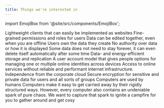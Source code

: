 ```yaml
---
title: Things we're interested in
---
```


import EmojiBox from '@site/src/components/EmojiBox';

<EmojiBox title="Browser Friendliness" icon="🦝">Lightweight clients that can easily be implemented as websites</EmojiBox>
<EmojiBox title="Capabilities" icon="🐢">Fine-grained permissions and roles for users</EmojiBox>
<EmojiBox title="Collaboration" icon="🐎">Data can be edited together, even when you are offline</EmojiBox>
<EmojiBox title="Data Sovereignty" icon="🐮">Users own the data they create</EmojiBox>
<EmojiBox title="Decentralisation" icon="🐄">No authority over data or how it is displayed</EmojiBox>
<EmojiBox title="Deletion" icon="🦣">Some data does not need to stay forever, it can even delete itself automatically after some time</EmojiBox>
<EmojiBox title="Energy Efficiency" icon="🐰">Data- and energy-efficient storage and replication</EmojiBox>
<EmojiBox title="Identitites" icon="🐨">A user account model that gives people options for managing one or multiple online identities across devices</EmojiBox>
<EmojiBox title="Local-First" icon="🐼">Access to online services without reliable and performant internet infrastructure. Independence from the corporate cloud</EmojiBox>
<EmojiBox title="Privacy" icon="🦉">Secure encryption for sensitive and private data for users and all sorts of groups</EmojiBox>
<EmojiBox title="Social" icon="🐧">Computers are used by humans</EmojiBox>
<EmojiBox title="Warmth" icon="🐸">Computers make it easy to get carried away by their rigidly structured ways. However, every computer also contains an undeniable spark of pure chaos. We want to capture that spark to ignite a campfire for you to gather around and get cosy</EmojiBox>
